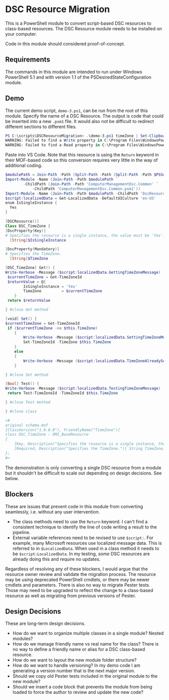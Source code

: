 # DSC Resource Migration

This is a PowerShell module to convert script-based DSC resources to class-based resources. The DSC Resource module needs to be installed on your computer.

Code in this module should considered proof-of-concept.

## Requirements

The commands in this module are intended to run under Windows PowerShell 5.1 and with version 1.1 of the PSDesiredStateConfiguration module.

## Demo

The current demo script, `demo-3.ps1`, can be run from the root of this module. Specify the name of a DSC Resource. The output is code that could be inserted into a new `.psm1` file. It would also not be difficult to redirect different sections to different files.

```powershell
PS C:\scripts\DSCResourceMigration> .\demo-3.ps1 timeZone | Set-Clipboard
WARNING: Failed to find a Write property in C:\Program Files\WindowsPowerShell\Modules\ComputerManagementDsc\8.5.0\DSCResources\DSC_TimeZone\DSC_TimeZone.schema.mof. This may be by design.
WARNING: Failed to find a Read property in C:\Program Files\WindowsPowerShell\Modules\ComputerManagementDsc\8.5.0\DSCResources\DSC_TimeZone\DSC_TimeZone.schema.mof. This may be by design.
```

Paste into VS Code. Note that this resource is using the `Return` keyword in their MOF-based code so this conversion requires very little in the way of additional coding.

```powershell
$modulePath = Join-Path -Path (Split-Path -Path (Split-Path -Path $PSScriptRoot -Parent) -Parent) -ChildPath 'Modules'
Import-Module -Name (Join-Path -Path $modulePath `
        -ChildPath (Join-Path -Path 'ComputerManagementDsc.Common' `
            -ChildPath 'ComputerManagementDsc.Common.psm1'))
Import-Module -Name (Join-Path -Path $modulePath -ChildPath 'DscResource.Common')
$script:localizedData = Get-LocalizedData -DefaultUICulture 'en-US'
enum IsSingleInstance {
  Yes
}

[DSCResource()]
Class DSC_TimeZone {
[DscProperty(Key)]
# Specifies the resource is a single instance, the value must be 'Yes'.
  [String]$IsSingleInstance

[DscProperty(Mandatory)]
# Specifies the TimeZone.
  [String]$TimeZone

[DSC_TimeZone] Get() {
Write-Verbose -Message ($script:localizedData.GettingTimeZoneMessage)
 $currentTimeZone = Get-TimeZoneId
 $returnValue = @{
        IsSingleInstance = 'Yes'
        TimeZone         = $currentTimeZone
    }
 return $returnValue

} #close Get method

[void] Set() {
$currentTimeZone = Get-TimeZoneId
 if ($currentTimeZone -ne $this.TimeZone)
    {
        Write-Verbose -Message ($script:localizedData.SettingTimeZoneMessage)
        Set-TimeZoneId -TimeZone $this.TimeZone
    }
    else
    {
        Write-Verbose -Message ($script:localizedData.TimeZoneAlreadySetMessage -f $this.TimeZone)
    }

} #close Set method

[Bool] Test() {
Write-Verbose -Message ($script:localizedData.TestingTimeZoneMessage)
 return Test-TimeZoneId -TimeZoneId $this.TimeZone

} #close Test method

} #close class

<#
original schema.mof
[ClassVersion("1.0.0.0"), FriendlyName("TimeZone")]
class DSC_TimeZone : OMI_BaseResource
{
    [Key, Description("Specifies the resource is a single instance, the value must be 'Yes'."), ValueMap{"Yes"}, Values{"Yes"}] String IsSingleInstance;
    [Required, Description("Specifies the TimeZone.")] String TimeZone;
};
#>
```

The demonstration is only converting a single DSC resource from a module but it shouldn't be difficult to scale out depending on design decisions. See below.

## Blockers

These are issues that prevent code in this module from converting seamlessly, i.e. without any user intervention.

+ The class methods need to use the `Return` keyword. I can't find a consistent technique to identify the line of code writing a result to the pipeline.
+ External variable references need to be revised to use `$script:`. For example, many Microsoft resources use localized message data. This is referred to in `$LocalizedData`. When used in a class method it needs to be `$script:LocalizedData`. In my testing, *some* DSC resources are already doing this and require no updates.

Regardless of resolving any of these blockers, I would argue that the resource owner review and validate the migration process. The resource may be using deprecated PowerShell cmdlets, or there may be newer cmdlets and parameters. There is also no way to migrate Pester tests. Those may need to be upgraded to reflect the change to a class-based resource as well as migrating from previous versions of Pester.

## Design Decisions

These are long-term design decisions.

+ How do we want to organize multiple classes in a single module? Nested modules?
+ How do we manage friendly name vs real name for the class? There is no way to define a friendly name or alias for a DSC class-based resource.
+ How do we want to layout the new module folder structure?
+ How do we want to handle versioning? In my demo code I am generating a version number that is the next major version.
+ Should we copy old Pester tests included in the original module to the new module?
+ Should we insert a code block that prevents the module from being loaded to force the author to review and update the new code?
